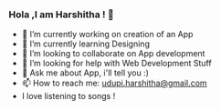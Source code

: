### Hola ,I am Harshitha ! 👋 

- 🔭 I’m currently working on creation of an App
- 🌱 I’m currently learning Designing
- 👯 I’m looking to collaborate on App development
- 🤔 I’m looking for help with Web Development Stuff
- 💬 Ask me about App, i'll tell you :)
- 📫 How to reach me: udupi.harshitha@gmail.com
-  I love listening to songs !

